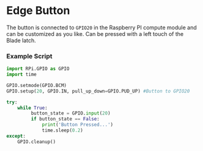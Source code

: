 
# Edge Button
The button is connected to `GPIO20` in the Raspberry PI compute module and can be customized as you like. Can be pressed with a left touch of the Blade latch.

### Example Script
```py
import RPi.GPIO as GPIO
import time

GPIO.setmode(GPIO.BCM)
GPIO.setup(20, GPIO.IN, pull_up_down=GPIO.PUD_UP) #Button to GPIO20

try:
    while True:
         button_state = GPIO.input(20)
         if button_state == False:
             print('Button Pressed...')
             time.sleep(0.2)
except:
    GPIO.cleanup()
```